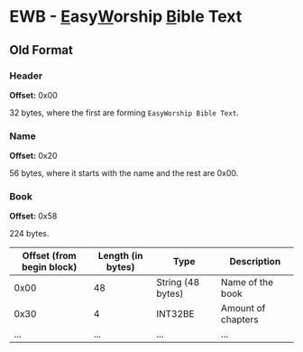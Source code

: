 # EWB - <ins>E</ins>asy<ins>W</ins>orship <ins>B</ins>ible Text

## Old Format

### Header

**Offset:** 0x00

32 bytes, where the first are forming `EasyWorship Bible Text`.

### Name

**Offset:** 0x20

56 bytes, where it starts with the name and the rest are 0x00.

### Book

**Offset:** 0x58

224 bytes.

| Offset (from begin block) | Length (in bytes) | Type | Description |
| - | - | - | - |
| 0x00 | 48 | String (48 bytes) | Name of the book |
| 0x30 | 4 | INT32BE | Amount of chapters |
| ... | ... | ... | ... |

